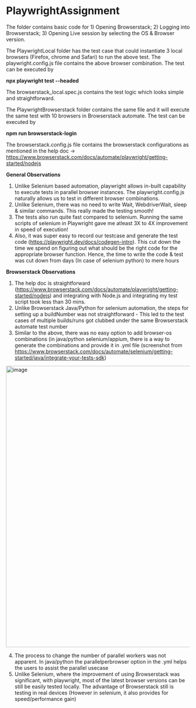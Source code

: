 # PlaywrightAssignment

The folder contains basic code for 1) Opening Browserstack; 2) Logging into Browserstack; 3) Opening Live session by selecting the OS & Browser version. 

The PlaywrightLocal folder has the test case that could instantiate 3 local browsers (Firefox, chrome and Safari) to run the above test. The playwright.config.js file contains the above browser combination. The test can be executed by 

**npx playwright test --headed**

The browserstack_local.spec.js contains the test logic which looks simple and straightforward. 

The PlaywrightBrowserstack folder contains the same file and it will execute the same test with 10 browsers in Browserstack automate. The test can be executed by 

**npm run browserstack-login**

The browserstack.config.js file contains the browserstack configurations as mentioned in the help doc -> https://www.browserstack.com/docs/automate/playwright/getting-started/nodejs


**General Observations**

1. Unlike Selenium based automation, playwright allows in-built capability to execute tests in parallel browser instances. The playwright.config.js naturally allows us to test in different browser combinations. 
2. Unlike Selenium, there was no need to write Wait, WebdriverWait, sleep & similar commands. This really made the testing smooth!
3. The tests also run quite fast compared to selenium. Running the same scripts of selenium in Playwright gave me atleast 3X to 4X improvement in speed of execution! 
4. Also, it was super easy to record our testcase and generate the test code (https://playwright.dev/docs/codegen-intro). This cut down the time we spend on figuring out what should be the right code for the appropriate browser function. Hence, the time to write the code & test was cut down from days (In case of selenium python) to mere hours

**Browserstack Observations**

1. The help doc is straightforward (https://www.browserstack.com/docs/automate/playwright/getting-started/nodejs) and integrating with Node.js and integrating my test script took less than 30 mins. 
2. Unlike Browserstack Java/Python for selenium automation, the steps for setting up a buildNumber was not straightforward - This led to the test cases of multiple builds/runs got clubbed under the same Browserstack automate test number
3. Similar to the above, there was no easy option to add browser-os combinations (in java/python selenium/appium, there is a way to generate the combinations and provide it in .yml file
(screenshot from https://www.browserstack.com/docs/automate/selenium/getting-started/java/integrate-your-tests-sdk)

<img width="770" alt="image" src="https://github.com/pgaravindhbs/PlaywrightAssignment/assets/130987461/fcc35a40-7972-42a5-8140-fefbb9486471">

4. The process to change the number of parallel workers was not apparent. In java/python the parallelperbrowser option in the .yml helps the users to assist the parallel usecase
5. Unlike Selenium, where the improvement of using Browserstack was significant, with playwright, most of the latest browser versions can be still be easily tested locally. The advantage of Browserstack still is testing in real devices (However in selenium, it also provides for speed/performance gain)

